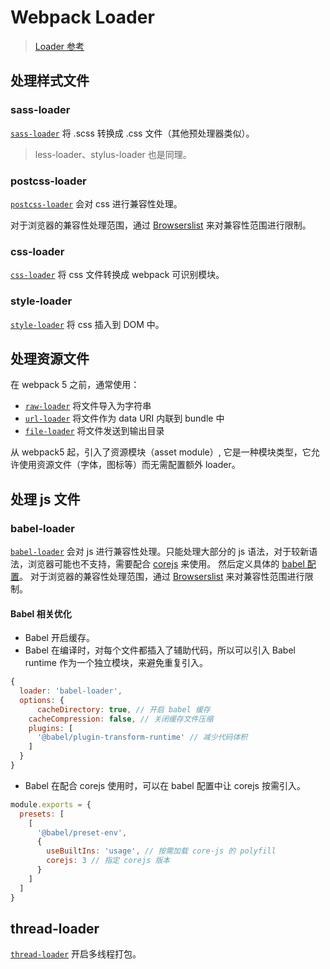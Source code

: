 # Webpack Loader

> [Loader 参考](https://webpack.docschina.org/loaders/)

## 处理样式文件

### sass-loader

[`sass-loader`](https://webpack.docschina.org/loaders/sass-loader/) 将 .scss 转换成 .css 文件（其他预处理器类似）。

> less-loader、stylus-loader 也是同理。

### postcss-loader

[`postcss-loader`](https://webpack.docschina.org/loaders/postcss-loader/) 会对 css 进行兼容性处理。

对于浏览器的兼容性处理范围，通过 [Browserslist](https://browsersl.ist/) 来对兼容性范围进行限制。

### css-loader

[`css-loader`](https://webpack.docschina.org/loaders/css-loader/) 将 css 文件转换成 webpack 可识别模块。

### style-loader

[`style-loader`](https://webpack.docschina.org/loaders/style-loader/) 将 css 插入到 DOM 中。

## 处理资源文件

在 webpack 5 之前，通常使用：

- [`raw-loader`](https://v4.webpack.js.org/loaders/raw-loader/) 将文件导入为字符串
- [`url-loader`](https://v4.webpack.js.org/loaders/url-loader/) 将文件作为 data URI 内联到 bundle 中
- [`file-loader`](https://v4.webpack.js.org/loaders/file-loader/) 将文件发送到输出目录

从 webpack5 起，引入了资源模块（asset module）, 它是一种模块类型，它允许使用资源文件（字体，图标等）而无需配置额外 loader。

## 处理 js 文件

### babel-loader

[`babel-loader`](https://webpack.docschina.org/loaders/babel-loader/) 会对 js 进行兼容性处理。只能处理大部分的 js 语法，对于较新语法，浏览器可能也不支持，需要配合 [corejs](https://github.com/zloirock/core-js) 来使用。
然后定义具体的 [babel 配置](https://babeljs.io/docs/en/config-files)。
对于浏览器的兼容性处理范围，通过 [Browserslist](https://browsersl.ist/) 来对兼容性范围进行限制。

#### Babel 相关优化

- Babel 开启缓存。
- Babel 在编译时，对每个文件都插入了辅助代码，所以可以引入 Babel runtime 作为一个独立模块，来避免重复引入。

```js
{
  loader: 'babel-loader',
  options: {
	  cacheDirectory: true, // 开启 babel 缓存
    cacheCompression: false, // 关闭缓存文件压缩
    plugins: [
      '@babel/plugin-transform-runtime' // 减少代码体积
    ]
  }
}
```

- Babel 在配合 corejs 使用时，可以在 babel 配置中让 corejs 按需引入。

```js
module.exports = {
  presets: [
    [
      '@babel/preset-env',
      {
        useBuiltIns: 'usage', // 按需加载 core-js 的 polyfill
        corejs: 3 // 指定 corejs 版本
      }
    ]
  ]
}
```

## thread-loader

[`thread-loader`](https://github.com/webpack-contrib/thread-loader) 开启多线程打包。

